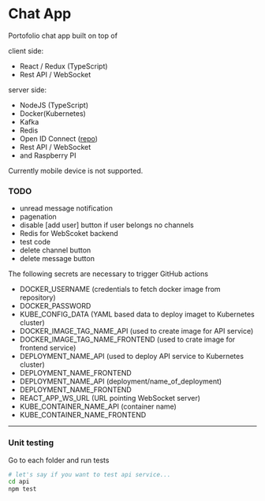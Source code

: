 # Chat App

Portofolio chat app built on top of

client side:

- React / Redux (TypeScript)
- Rest API / WebSocket

server side:

- NodeJS (TypeScript)
- Docker(Kubernetes)
- Kafka
- Redis
- Open ID Connect ([repo](https://github.com/hirotake111/oidc-provider-typescript))
- Rest API / WebSocket
- and Raspberry PI

Currently mobile device is not supported.

### TODO

- unread message notification
- pagenation
- disable [add user] button if user belongs no channels
- Redis for WebScoket backend
- test code
- delete channel button
- delete message button

The following secrets are necessary to trigger GitHub actions

- DOCKER_USERNAME (credentials to fetch docker image from repository)
- DOCKER_PASSWORD
- KUBE_CONFIG_DATA (YAML based data to deploy imaget to Kubernetes cluster)
- DOCKER_IMAGE_TAG_NAME_API (used to create image for API service)
- DOCKER_IMAGE_TAG_NAME_FRONTEND (used to crate image for frontend service)
- DEPLOYMENT_NAME_API (used to deploy API service to Kubernetes cluster)
- DEPLOYMENT_NAME_FRONTEND
- DEPLOYMENT_NAME_API (deployment/name_of_deployment)
- DEPLOYMENT_NAME_FRONTEND
- REACT_APP_WS_URL (URL pointing WebSocket server)
- KUBE_CONTAINER_NAME_API (container name)
- KUBE_CONTAINER_NAME_FRONTEND

---

### Unit testing

Go to each folder and run tests

```bash
# let's say if you want to test api service...
cd api
npm test
```
